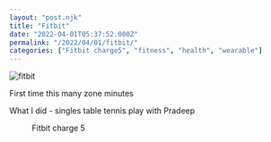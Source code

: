 ```yaml
---
layout: "post.njk"
title: "Fitbit"
date: "2022-04-01T05:37:52.000Z"
permalink: "/2022/04/01/fitbit/"
categories: ["Fitbit charge5", "fitness", "health", "wearable"]
---
```


![fitbit](/assets/images/image26.png)

<!-- wp:paragraph -->
<p>First time this many zone minutes </p>
<!-- /wp:paragraph -->

<!-- wp:paragraph -->
<p>What I did - singles table tennis play with Pradeep </p>
<!-- /wp:paragraph -->

<!-- wp:image {"id":277,"sizeSlug":"large"} -->
<figure class="wp-block-image size-large"><figcaption>Fitbit charge 5</figcaption></figure>
<!-- /wp:image -->
